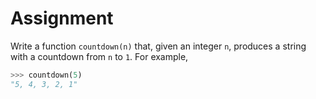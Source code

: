 # Assignment

Write a function `countdown(n)` that, given an integer `n`, produces
a string with a countdown from `n` to `1`.
For example,

```python
>>> countdown(5)
"5, 4, 3, 2, 1"
``` 